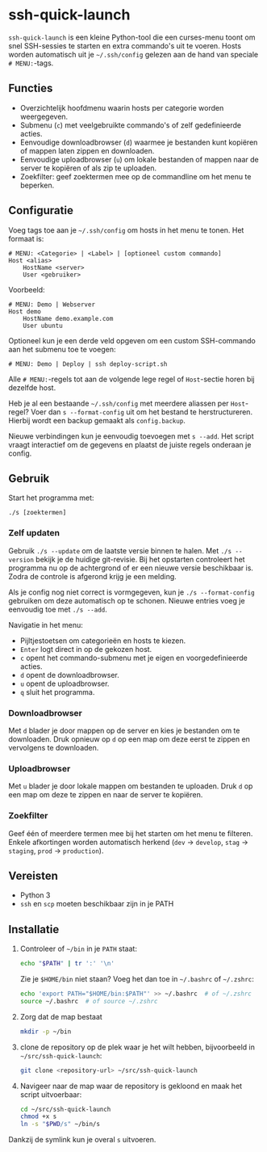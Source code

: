 # ssh-quick-launch

`ssh-quick-launch` is een kleine Python-tool die een curses-menu toont om snel SSH-sessies te starten en extra commando's uit te voeren. Hosts worden automatisch uit je `~/.ssh/config` gelezen aan de hand van speciale `# MENU:`-tags.

## Functies

- Overzichtelijk hoofdmenu waarin hosts per categorie worden weergegeven.
- Submenu (`c`) met veelgebruikte commando's of zelf gedefinieerde acties.
- Eenvoudige downloadbrowser (`d`) waarmee je bestanden kunt kopiëren of mappen laten zippen en downloaden.
- Eenvoudige uploadbrowser (`u`) om lokale bestanden of mappen naar de server te kopiëren of als zip te uploaden.
- Zoekfilter: geef zoektermen mee op de commandline om het menu te beperken.

## Configuratie

Voeg tags toe aan je `~/.ssh/config` om hosts in het menu te tonen. Het formaat is:

```
# MENU: <Categorie> | <Label> | [optioneel custom commando]
Host <alias>
    HostName <server>
    User <gebruiker>
```

Voorbeeld:

```
# MENU: Demo | Webserver
Host demo
    HostName demo.example.com
    User ubuntu
```

Optioneel kun je een derde veld opgeven om een custom SSH-commando aan het submenu toe te voegen:

```
# MENU: Demo | Deploy | ssh deploy-script.sh
```

Alle `# MENU:`-regels tot aan de volgende lege regel of `Host`-sectie horen bij dezelfde host.

Heb je al een bestaande `~/.ssh/config` met meerdere aliassen per `Host`-regel?
Voer dan `s --format-config` uit om het bestand te herstructureren. Hierbij
wordt een backup gemaakt als `config.backup`.

Nieuwe verbindingen kun je eenvoudig toevoegen met `s --add`. Het script vraagt
interactief om de gegevens en plaatst de juiste regels onderaan je config.

## Gebruik

Start het programma met:

```
./s [zoektermen]
```

### Zelf updaten

Gebruik `./s --update` om de laatste versie binnen te halen. Met `./s --version`
bekijk je de huidige git-revisie. Bij het opstarten controleert het programma
nu op de achtergrond of er een nieuwe versie beschikbaar is. Zodra de controle
is afgerond krijg je een melding.

Als je config nog niet correct is vormgegeven, kun je `./s --format-config`
gebruiken om deze automatisch op te schonen. Nieuwe entries voeg je eenvoudig
toe met `./s --add`.

Navigatie in het menu:

- Pijltjestoetsen om categorieën en hosts te kiezen.
- `Enter` logt direct in op de gekozen host.
- `c` opent het commando-submenu met je eigen en voorgedefinieerde acties.
- `d` opent de downloadbrowser.
- `u` opent de uploadbrowser.
- `q` sluit het programma.

### Downloadbrowser

Met `d` blader je door mappen op de server en kies je bestanden om te downloaden. Druk opnieuw op `d` op een map om deze eerst te zippen en vervolgens te downloaden.

### Uploadbrowser

Met `u` blader je door lokale mappen om bestanden te uploaden. Druk `d` op een map om deze te zippen en naar de server te kopiëren.

### Zoekfilter

Geef één of meerdere termen mee bij het starten om het menu te filteren. Enkele afkortingen worden automatisch herkend (`dev` → `develop`, `stag` → `staging`, `prod` → `production`).

## Vereisten

- Python 3
- `ssh` en `scp` moeten beschikbaar zijn in je PATH

## Installatie

1. Controleer of `~/bin` in je `PATH` staat:

   ```bash
   echo "$PATH" | tr ':' '\n'
   ```

   Zie je `$HOME/bin` niet staan? Voeg het dan toe in `~/.bashrc` of `~/.zshrc`:

   ```bash
   echo 'export PATH="$HOME/bin:$PATH"' >> ~/.bashrc  # of ~/.zshrc
   source ~/.bashrc  # of source ~/.zshrc
   ```

2. Zorg dat de map bestaat

   ```bash
   mkdir -p ~/bin
   ```
   
3. clone de repository op de plek waar je het wilt hebben, bijvoorbeeld in `~/src/ssh-quick-launch`:

   ```bash
   git clone <repository-url> ~/src/ssh-quick-launch
   ```

4. Navigeer naar de map waar de repository is gekloond en maak het script uitvoerbaar:
   ```bash
   cd ~/src/ssh-quick-launch
   chmod +x s
   ln -s "$PWD/s" ~/bin/s
   ```

Dankzij de symlink kun je overal `s` uitvoeren.

